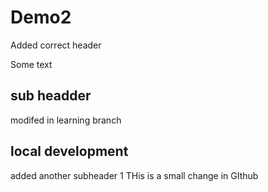 # Demo2

Added correct header

Some text

## sub headder

modifed in learning branch


## local development

added another subheader
1
THis is a small change in GIthub
